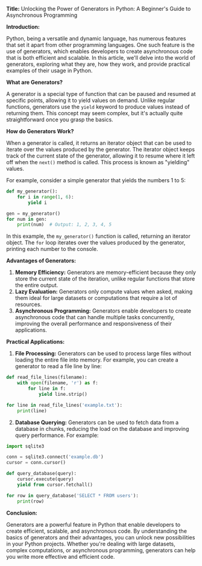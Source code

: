 **Title:** Unlocking the Power of Generators in Python: A Beginner's Guide to Asynchronous Programming

**Introduction:**

Python, being a versatile and dynamic language, has numerous features that set it apart from other programming languages. One such feature is the use of generators, which enables developers to create asynchronous code that is both efficient and scalable. In this article, we'll delve into the world of generators, exploring what they are, how they work, and provide practical examples of their usage in Python.

**What are Generators?**

A generator is a special type of function that can be paused and resumed at specific points, allowing it to yield values on demand. Unlike regular functions, generators use the `yield` keyword to produce values instead of returning them. This concept may seem complex, but it's actually quite straightforward once you grasp the basics.

**How do Generators Work?**

When a generator is called, it returns an iterator object that can be used to iterate over the values produced by the generator. The iterator object keeps track of the current state of the generator, allowing it to resume where it left off when the `next()` method is called. This process is known as "yielding" values.

For example, consider a simple generator that yields the numbers 1 to 5:
```python
def my_generator():
    for i in range(1, 6):
        yield i

gen = my_generator()
for num in gen:
    print(num)  # Output: 1, 2, 3, 4, 5
```
In this example, the `my_generator()` function is called, returning an iterator object. The `for` loop iterates over the values produced by the generator, printing each number to the console.

**Advantages of Generators:**

1. **Memory Efficiency:** Generators are memory-efficient because they only store the current state of the iteration, unlike regular functions that store the entire output.
2. **Lazy Evaluation:** Generators only compute values when asked, making them ideal for large datasets or computations that require a lot of resources.
3. **Asynchronous Programming:** Generators enable developers to create asynchronous code that can handle multiple tasks concurrently, improving the overall performance and responsiveness of their applications.

**Practical Applications:**

1. **File Processing:** Generators can be used to process large files without loading the entire file into memory. For example, you can create a generator to read a file line by line:
```python
def read_file_lines(filename):
    with open(filename, 'r') as f:
        for line in f:
            yield line.strip()

for line in read_file_lines('example.txt'):
    print(line)
```
2. **Database Querying:** Generators can be used to fetch data from a database in chunks, reducing the load on the database and improving query performance. For example:
```python
import sqlite3

conn = sqlite3.connect('example.db')
cursor = conn.cursor()

def query_database(query):
    cursor.execute(query)
    yield from cursor.fetchall()

for row in query_database('SELECT * FROM users'):
    print(row)
```
**Conclusion:**

Generators are a powerful feature in Python that enable developers to create efficient, scalable, and asynchronous code. By understanding the basics of generators and their advantages, you can unlock new possibilities in your Python projects. Whether you're dealing with large datasets, complex computations, or asynchronous programming, generators can help you write more effective and efficient code.
